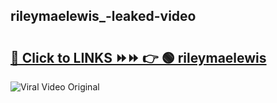 
 ## rileymaelewis_-leaked-video 

# <h2><a href="https://clipsfans.com/rileymaelewis_&ref=git">🔗 Click to LINKS ⏩⏩ 👉 🟢 rileymaelewis  </a></h2>

<a href="https://clipsfans.com/rileymaelewis_&ref=git" rel="nofollow" data-target="animated-image.originalLink"><img src="https://i.ibb.co.com/xMMVF88/686577567.gif" alt="Viral Video Original" style="max-width: 100%; display: inline-block;" data-target="animated-image.originalImage"></a>
